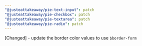 ```yaml
---
"@justeattakeaway/pie-text-input": patch
"@justeattakeaway/pie-checkbox": patch
"@justeattakeaway/pie-textarea": patch
"@justeattakeaway/pie-radio": patch
---
```


[Changed] - update the border color values to use `$border-form`
